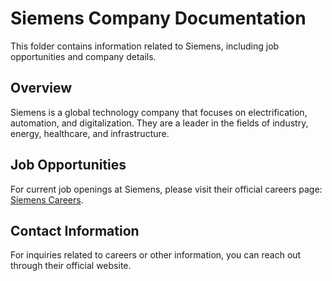# Siemens Company Documentation

This folder contains information related to Siemens, including job opportunities and company details.

## Overview

Siemens is a global technology company that focuses on electrification, automation, and digitalization. They are a leader in the fields of industry, energy, healthcare, and infrastructure.

## Job Opportunities

For current job openings at Siemens, please visit their official careers page: [Siemens Careers](https://www.siemens.com/global/en/company/jobs.html).

## Contact Information

For inquiries related to careers or other information, you can reach out through their official website.